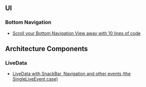 ## UI

### Bottom Navigation

- [Scroll your Bottom Navigation View away with 10 lines of code](https://android.jlelse.eu/scroll-your-bottom-navigation-view-away-with-10-lines-of-code-346f1ed40e9e)

## Architecture Components

### LiveData

- [LiveData with SnackBar, Navigation and other events (the SingleLiveEvent case)](https://medium.com/androiddevelopers/livedata-with-snackbar-navigation-and-other-events-the-singleliveevent-case-ac2622673150)